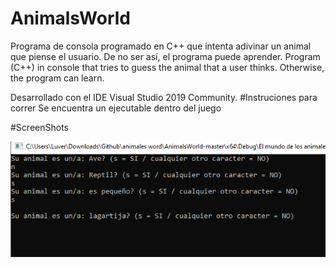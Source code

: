 # AnimalsWorld
Programa de consola programado en C++ que intenta adivinar un animal que piense el usuario. De no ser así, el programa puede aprender.  Program (C++) in console that tries to guess the animal that a user thinks. Otherwise, the program can learn.

Desarrollado con el IDE Visual Studio 2019 Community.
#Instruciones para correr
Se encuentra un ejecutable dentro del juego

#ScreenShots

![Alt text](https://github.com/JoelArdon/Mundo-de-los-Animales/blob/main/AnimalsWorld-master/ScreenShots/1.PNG?raw=true)
